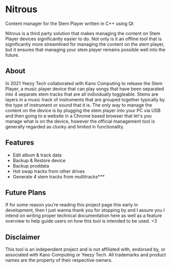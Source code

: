 # Nitrous
Content manager for the Stem Player written in C++ using Qt

Nitrous is a third party solution that makes managing the content on Stem Player devices significantly easier to do. Not only is it an offline tool that is significantly more streamlined for managing the content on the stem player, but it ensures that managing your stem player remains possible well into the future.

## About
In 2021 Yeezy Tech collaborated with Kano Computing to release the Stem Player, a music player device that can play songs that have been separated into 4 separate stem tracks that are all individually toggleable. Stems are layers in a music track of instruments that are grouped together typically by the type of instrument or sound that it is. The only way to manage the content on the device is by plugging the stem player into your PC via USB and then going to a website in a Chrome based browser that let's you manage what is on the device, however the official management tool is generally regarded as clunky and limited in functionality.

## Features
- Edit album & track data
- Backup & Restore device
- Backup proddata
- Hot swap tracks from other drives
- Generate 4 stem tracks from multitracks***

## Future Plans
If for some reason you're reading this project page this early in development, then I just wanna thank you for stopping by and I assure you I intend on writing proper technical documentation here as well as a feature overview to help guide users on how this tool is intended to be used. <3

## Disclaimer
This tool is an independent project and is not affiliated with, endorsed by, or associated with Kano Computing or Yeezy Tech. All trademarks and product names are the property of their respective owners.
